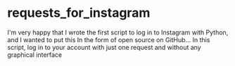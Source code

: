# requests_for_instagram
I'm very happy that I wrote the first script to log in to Instagram with Python, and I wanted to put this In the form of open source on GitHub... In this script, log in to your account with just one request and without any graphical interface
